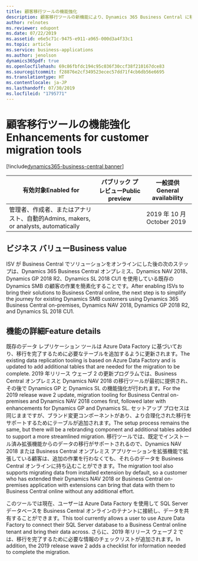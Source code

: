 ```yaml
---
title: 顧客移行ツールの機能強化
description: 顧客移行ツールの新機能により、Dynamics 365 Business Central に移行する顧客に対する移行エクスペリエンスが向上します。
author: relnotes
ms.reviewer: edupont
ms.date: 07/22/2019
ms.assetid: e6e5c71c-9475-e911-a965-000d3a4f33c1
ms.topic: article
ms.service: business-applications
ms.author: jenolson
dynamics365pdf: true
ms.openlocfilehash: 69c86fbfdc194c95c036f30ccf38f210167dce83
ms.sourcegitcommit: f28876e2cf349523ecec57dd71f4cb6db56e6695
ms.translationtype: HT
ms.contentlocale: ja-JP
ms.lasthandoff: 07/30/2019
ms.locfileid: "1795771"
---
```

# <a name="enhancements-for-customer-migration-tools"></a><span data-ttu-id="51023-103">顧客移行ツールの機能強化</span><span class="sxs-lookup"><span data-stu-id="51023-103">Enhancements for customer migration tools</span></span>
[!include[dynamics365-business-central banner](../includes/dynamics365-business-central.md)]

| <span data-ttu-id="51023-104">有効対象</span><span class="sxs-lookup"><span data-stu-id="51023-104">Enabled for</span></span>    |  <span data-ttu-id="51023-105">パブリック プレビュー</span><span class="sxs-lookup"><span data-stu-id="51023-105">Public preview</span></span> | <span data-ttu-id="51023-106">一般提供</span><span class="sxs-lookup"><span data-stu-id="51023-106">General availability</span></span> | 
| ---------- | ---------- |---------- |
|<span data-ttu-id="51023-107">管理者、作成者、またはアナリスト、自動的</span><span class="sxs-lookup"><span data-stu-id="51023-107">Admins, makers, or analysts, automatically</span></span>|| <span data-ttu-id="51023-108">2019 年 10 月</span><span class="sxs-lookup"><span data-stu-id="51023-108">October 2019</span></span>|


## <a name="business-value"></a><span data-ttu-id="51023-109">ビジネス バリュー</span><span class="sxs-lookup"><span data-stu-id="51023-109">Business value</span></span>
<!-- bv start -->
<span data-ttu-id="51023-110">ISV が Business Central でソリューションをオンラインにした後の次のステップは、Dynamics 365 Business Central オンプレミス、Dynamics NAV 2018、Dynamics GP 2018 R2、Dynamics SL 2018 CU1 を使用している既存の Dynamics SMB の顧客の作業を簡素化することです。</span><span class="sxs-lookup"><span data-stu-id="51023-110">After enabling ISVs to bring their solutions to Business Central online, the next step is to simplify the journey for existing Dynamics SMB customers using Dynamics 365 Business Central on-premises, Dynamics NAV 2018, Dynamics GP 2018 R2, and Dynamics SL 2018 CU1.</span></span>
<!-- bv end -->



## <a name="feature-details"></a><span data-ttu-id="51023-111">機能の詳細</span><span class="sxs-lookup"><span data-stu-id="51023-111">Feature details</span></span>
<!--feature detail start -->
<span data-ttu-id="51023-112">既存のデータ レプリケーション ツールは Azure Data Factory に基づいており、移行を完了するために必要なテーブルを追加するように更新されます。</span><span class="sxs-lookup"><span data-stu-id="51023-112">The existing data replication tooling is based on Azure Data Factory and is updated to add additional tables that are needed for the migration to be complete.</span></span> <span data-ttu-id="51023-113">2019 年リリース ウェーブ 2 の更新プログラムでは、Business Central オンプレミスと Dynamics NAV 2018 の移行ツールが最初に提供され、その後で Dynamics GP と Dynamics SL の機能強化が行われます。</span><span class="sxs-lookup"><span data-stu-id="51023-113">For the 2019 release wave 2 update, migration tooling for Business Central on-premises and Dynamics NAV 2018 comes first, followed later with enhancements for Dynamics GP and Dynamics SL.</span></span> <span data-ttu-id="51023-114">セットアップ プロセスは同じままですが、ブランド変更コンポーネントがあり、より合理化された移行をサポートするためにテーブルが追加されます。</span><span class="sxs-lookup"><span data-stu-id="51023-114">The setup process remains the same, but there will be a rebranding component and additional tables added to support a more streamlined migration.</span></span> <span data-ttu-id="51023-115">移行ツールでは、既定でインストール済み拡張機能からのデータの移行がサポートされるので、Dynamics NAV 2018 または Business Central オンプレミス アプリケーションを拡張機能で拡張している顧客は、追加の作業を行わなくても、それらのデータを Business Central オンラインに持ち込むことができます。</span><span class="sxs-lookup"><span data-stu-id="51023-115">The migration tool also supports migrating data from installed extension by default, so a customer who has extended their Dynamics NAV 2018 or Business Central on-premises application with extensions can bring that data with them to Business Central online without any additional effort.</span></span>

<span data-ttu-id="51023-116">このツールでは現在、ユーザーは Azure Data Factory を使用して SQL Server データベースを Business Central オンラインのテナントに接続し、データを共有することができます。</span><span class="sxs-lookup"><span data-stu-id="51023-116">This tool currently allows a user to use Azure Data Factory to connect their SQL Server database to a Business Central online tenant and bring their data across.</span></span> <span data-ttu-id="51023-117">さらに、2019 年リリース ウェーブ 2 では、移行を完了するために必要な情報のチェックリストが追加されます。</span><span class="sxs-lookup"><span data-stu-id="51023-117">In addition, the 2019 release wave 2 adds a checklist for information needed to complete the migration.</span></span>
<!--feature detail end -->











